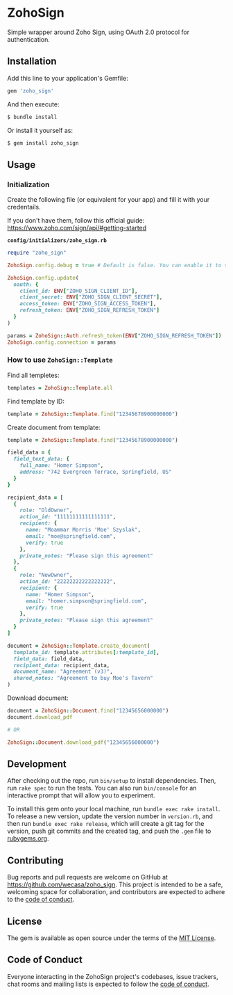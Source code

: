 # ZohoSign

Simple wrapper around Zoho Sign, using OAuth 2.0 protocol for authentication.

## Installation

Add this line to your application's Gemfile:

```ruby
gem 'zoho_sign'
```

And then execute:

```bash
$ bundle install
```

Or install it yourself as:

```bash
$ gem install zoho_sign
```

## Usage

### Initialization

Create the following file (or equivalent for your app) and fill it with your credentails.

If you don't have them, follow this official guide: https://www.zoho.com/sign/api/#getting-started

**`config/initializers/zoho_sign.rb`**
```ruby
require "zoho_sign"

ZohoSign.config.debug = true # Default is false. You can enable it to see the requests made by the Gem.

ZohoSign.config.update(
  oauth: {
    client_id: ENV["ZOHO_SIGN_CLIENT_ID"],
    client_secret: ENV["ZOHO_SIGN_CLIENT_SECRET"],
    access_token: ENV["ZOHO_SIGN_ACCESS_TOKEN"],
    refresh_token: ENV["ZOHO_SIGN_REFRESH_TOKEN"]
  }
)

params = ZohoSign::Auth.refresh_token(ENV["ZOHO_SIGN_REFRESH_TOKEN"])
ZohoSign.config.connection = params
```

### How to use `ZohoSign::Template`

Find all templetes:

```ruby
templates = ZohoSign::Template.all
```

Find template by ID:

```ruby
template = ZohoSign::Template.find("12345678900000000")
```

Create document from template:

```ruby
template = ZohoSign::Template.find("12345678900000000")

field_data = {
  field_text_data: {
    full_name: "Homer Simpson",
    address: "742 Evergreen Terrace, Springfield, US"
  }
}

recipient_data = [
  {
    role: "OldOwner",
    action_id: "11111111111111111",
    recipient: {
      name: "Moammar Morris 'Moe' Szyslak",
      email: "moe@springfield.com",
      verify: true
    },
    private_notes: "Please sign this agreement"
  },
  {
    role: "NewOwner",
    action_id: "22222222222222222",
    recipient: {
      name: "Homer Simpson",
      email: "homer.simpson@springfield.com",
      verify: true
    },
    private_notes: "Please sign this agreement"
  }
]

document = ZohoSign::Template.create_document(
  template_id: template.attributes[:template_id],
  field_data: field_data,
  recipient_data: recipient_data,
  document_name: "Agreement (v3)",
  shared_notes: "Agreement to buy Moe's Tavern"
)
```

Download document:

```ruby
document = ZohoSign::Document.find("12345656000000")
document.download_pdf

# OR

ZohoSign::Document.download_pdf("12345656000000")
```

## Development

After checking out the repo, run `bin/setup` to install dependencies. Then, run `rake spec` to run the tests. You can also run `bin/console` for an interactive prompt that will allow you to experiment.

To install this gem onto your local machine, run `bundle exec rake install`. To release a new version, update the version number in `version.rb`, and then run `bundle exec rake release`, which will create a git tag for the version, push git commits and the created tag, and push the `.gem` file to [rubygems.org](https://rubygems.org).

## Contributing

Bug reports and pull requests are welcome on GitHub at https://github.com/wecasa/zoho_sign. This project is intended to be a safe, welcoming space for collaboration, and contributors are expected to adhere to the [code of conduct](https://github.com/wecasa/zoho_sign/blob/master/CODE_OF_CONDUCT.md).

## License

The gem is available as open source under the terms of the [MIT License](https://opensource.org/licenses/MIT).

## Code of Conduct

Everyone interacting in the ZohoSign project's codebases, issue trackers, chat rooms and mailing lists is expected to follow the [code of conduct](https://github.com/wecasa/zoho_sign/blob/master/CODE_OF_CONDUCT.md).
